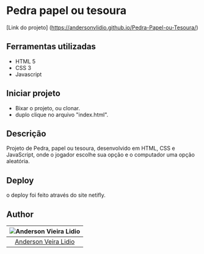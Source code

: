 # Pedra papel ou tesoura

[Link do projeto] (https://andersonvlidio.github.io/Pedra-Papel-ou-Tesoura/)

## Ferramentas utilizadas

- HTML 5
- CSS 3
- Javascript

## Iniciar projeto
 - Bixar o projeto, ou clonar.
 - duplo clique no arquivo "index.html".

## Descrição

Projeto de Pedra, papel ou tesoura, desenvolvido em HTML, CSS e JavaScript, onde o jogador escolhe sua opção e o computador uma opção aleatória.

## Deploy

o deploy foi feito através do site netifly.


## Author

| ![Anderson Vieira Lidio](https://avatars0.githubusercontent.com/u/59943925?s=400&u=56d24f89e2742b77de0ae9e9de2d0005f566395c&v=4) |
| :------------------------------------------------------------------------------------------------------------------------------: |
|                                     [Anderson Veira Lidio](https://github.comAndersonvlidio)                                     |

